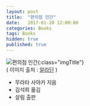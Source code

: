 ```yaml
---
layout: post
title:  "편의점 인간"
date:   2017-01-20 12:00:00 
categories: Books
tags: Books
hidden: true
published: true 
---
```


![편의점 인간](http://image.aladin.co.kr/product/9536/81/cover150/8952235266_1.jpg){:class="imgTitle"}  
( 이미지 출처 : [알라딘](http://www.aladin.co.kr) )  

 * 무라타 사야카 지음
 * 김석희 옮김
 * 살림 출판


<!--more-->
